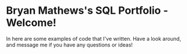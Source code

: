 # Bryan Mathews's SQL Portfolio - Welcome!

In here are some examples of code that I've written. Have a look around, and message me if you have any questions or ideas!
